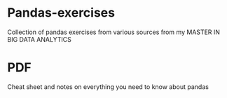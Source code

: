 # Pandas-exercises
Collection of pandas exercises from various sources from my MASTER IN BIG DATA ANALYTICS 




# PDF 
Cheat sheet and notes on everything you need to know about pandas
